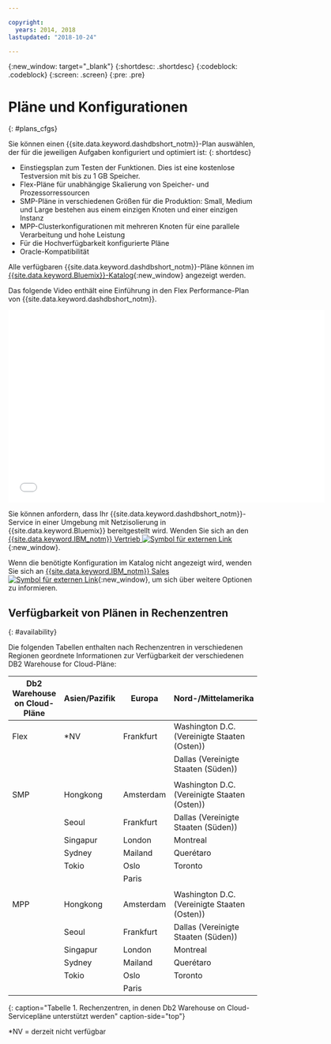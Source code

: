 ```yaml
---

copyright:
  years: 2014, 2018
lastupdated: "2018-10-24"

---
```


<!-- Attribute definitions --> 
{:new_window: target="_blank"}
{:shortdesc: .shortdesc}
{:codeblock: .codeblock}
{:screen: .screen}
{:pre: .pre}

# Pläne und Konfigurationen
{: #plans_cfgs}

Sie können einen {{site.data.keyword.dashdbshort_notm}}-Plan auswählen, der für die jeweiligen Aufgaben konfiguriert und optimiert ist:
{: shortdesc}

   * Einstiegsplan zum Testen der Funktionen. Dies ist eine kostenlose Testversion mit bis zu 1 GB Speicher.
   * Flex-Pläne für unabhängige Skalierung von Speicher- und Prozessorressourcen
   * SMP-Pläne in verschiedenen Größen für die Produktion: Small, Medium und Large bestehen aus einem einzigen Knoten und einer einzigen Instanz
   * MPP-Clusterkonfigurationen mit mehreren Knoten für eine parallele Verarbeitung und hohe Leistung
   * Für die Hochverfügbarkeit konfigurierte Pläne
   * Oracle-Kompatibilität

Alle verfügbaren {{site.data.keyword.dashdbshort_notm}}-Pläne können im [{{site.data.keyword.Bluemix}}-Katalog](https://console.bluemix.net/catalog/services/db2-warehouse){:new_window} angezeigt werden.
<!--   * Plans configured for data warehouse and online analytical processing (OLAP) workloads: [{{site.data.keyword.dashdbshort_notm}}](https://console.bluemix.net/catalog/services/db2-warehouse){:new_window} -->
<!--   * Plans configured for high-speed, transactional processing (OLTP): [{{site.data.keyword.dashdbshort_notm}} for Transactions](https://console.ng.bluemix.net/catalog/services/dashdb-for-transactions-sql-database){:new_window} -->

Das folgende Video enthält eine Einführung in den Flex Performance-Plan von {{site.data.keyword.dashdbshort_notm}}. 

<iframe class="embed-responsive-item" id="youtubeplayer" title="Creating a connection from Cognos Analytics" type="text/html" width="640" height="390" src="//www.youtube.com/embed/59PKSnzNQAg?rel=0" frameborder="0" webkitallowfullscreen mozallowfullscreen allowfullscreen> </iframe>

Sie können anfordern, dass Ihr {{site.data.keyword.dashdbshort_notm}}-Service in einer Umgebung mit Netzisolierung in {{site.data.keyword.Bluemix}} bereitgestellt wird. Wenden Sie sich an den [{{site.data.keyword.IBM_notm}} Vertrieb ![Symbol für externen Link](../../icons/launch-glyph.svg "Symbol für externen Link")](https://www.ibm.com/connect/ibm/us/en/?lnk=fcw){:new_window}.

Wenn die benötigte Konfiguration im Katalog nicht angezeigt wird, wenden Sie sich an [{{site.data.keyword.IBM_notm}} Sales ![Symbol für externen Link](../../icons/launch-glyph.svg "Symbol für externen Link")](https://www.ibm.com/connect/ibm/us/en/?lnk=fcw){:new_window}, um sich über weitere Optionen zu informieren.

## Verfügbarkeit von Plänen in Rechenzentren
{: #availability}

Die folgenden Tabellen enthalten nach Rechenzentren in verschiedenen Regionen geordnete Informationen zur Verfügbarkeit der verschiedenen DB2 Warehouse for Cloud-Pläne:

| Db2 Warehouse on Cloud-Pläne | Asien/Pazifik | Europa| Nord-/Mittelamerika     | Südamerika|
|------------------------------|--------------|-----------|-----------------------    |---------------|
| Flex                         | *NV          | Frankfurt | Washington D.C. (Vereinigte Staaten (Osten)) | *NV          |
|                              |              |           | Dallas (Vereinigte Staaten (Süden))         |               |  
|      |||||
| SMP                          | Hongkong    | Amsterdam | Washington D.C. (Vereinigte Staaten (Osten)) | Sao Paulo     |
|                              | Seoul        | Frankfurt | Dallas (Vereinigte Staaten (Süden))         |               | 
|                              |Singapur| London    | Montreal                  |               | 
|                              | Sydney       | Mailand| Querétaro                 |               | 
|                              | Tokio        | Oslo      | Toronto                   |               | 
|                              |              | Paris     |                           |               |
|      |||||
| MPP                          | Hongkong    | Amsterdam | Washington D.C. (Vereinigte Staaten (Osten)) | Sao Paulo     |
|                              | Seoul        | Frankfurt | Dallas (Vereinigte Staaten (Süden))         |               | 
|                              |Singapur| London    | Montreal                  |               | 
|                              | Sydney       | Mailand| Querétaro                 |               | 
|                              | Tokio        | Oslo      | Toronto                   |               | 
|                              |              | Paris     |                           |               |
{: caption="Tabelle 1. Rechenzentren, in denen Db2 Warehouse on Cloud-Servicepläne unterstützt werden" caption-side="top"}

*NV = derzeit nicht verfügbar



